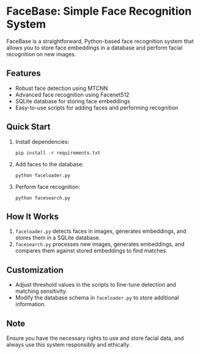 # FaceBase: Simple Face Recognition System

FaceBase is a straightforward, Python-based face recognition system that allows you to store face embeddings in a database and perform facial recognition on new images.

## Features

- Robust face detection using MTCNN
- Advanced face recognition using Facenet512
- SQLite database for storing face embeddings
- Easy-to-use scripts for adding faces and performing recognition

## Quick Start

1. Install dependencies:
   ```
   pip install -r requirements.txt
   ```

2. Add faces to the database:
   ```
   python faceloader.py
   ```

3. Perform face recognition:
   ```
   python facesearch.py
   ```

## How It Works

1. `faceloader.py` detects faces in images, generates embeddings, and stores them in a SQLite database.
2. `facesearch.py` processes new images, generates embeddings, and compares them against stored embeddings to find matches.

## Customization

- Adjust threshold values in the scripts to fine-tune detection and matching sensitivity.
- Modify the database schema in `faceloader.py` to store additional information.

## Note

Ensure you have the necessary rights to use and store facial data, and always use this system responsibly and ethically.


